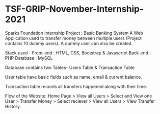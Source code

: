 # TSF-GRIP-November-Internship-2021
Sparks Foundation Internship Project : Basic Banking System
A Web Application used to transfer money between multiple users (Project contains 10 dummy users). A dummy user can also be created.

Stack used - Front-end : HTML, CSS, Bootstrap & Javascript Back-end : PHP Database : MySQL

Database contains two Tables- Users Table & Transaction Table

User table have basic fields such as name, email & current balance.

Transaction table records all transfers happened along with their time.

Flow of the Website: Home Page > View all Users > Select and View one User > Transfer Money > Select reciever > View all Users > View Transfer History.

